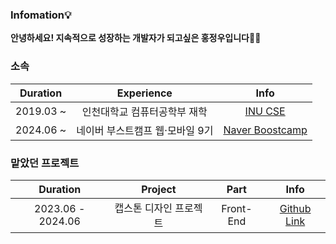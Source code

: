 ### Infomation💡

**안녕하세요! 지속적으로 성장하는 개발자가 되고싶은 홍정우입니다👐🏻**

### 소속

|Duration|Experience|Info|
|:-:|:-:|:-:|
|2019.03 ~ |인천대학교 컴퓨터공학부 재학|[INU CSE](https://cse.inu.ac.kr/isis/index.do?epTicket=INV)|
|2024.06 ~ |네이버 부스트캠프 웹·모바일 9기|[Naver Boostcamp](https://boostcamp.connect.or.kr/program_wm.html)|

### 맡았던 프로젝트

|Duration|Project|Part|Info|
|:-:|:-:|:-:|:-:|
|2023.06 - 2024.06|캡스톤 디자인 프로젝트|Front-End|[Github Link](https://github.com/HongBoogie/pencil-me-fe)|
